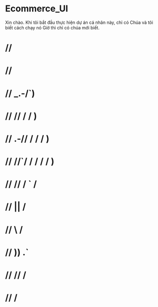 # Ecommerce_UI

Xin chào.
Khi tôi bắt đầu thực hiện dự án cá nhân này, chỉ có Chúa và tôi biết cách chạy nó
Giờ thì chỉ có chúa mới biết.
  # //
  # //
  # //           _.-/`)
  # //          // / / )
  #  //       .-// / / / )
  # //      //`/ / / / / )
  # //     // /       ` /
  # //    ||           /
  # //     \\         /
  # //      ))      .`
  # //     //      /
  # //            /
